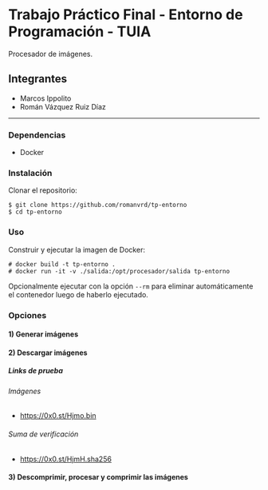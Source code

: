 # Trabajo Práctico Final - Entorno de Programación - TUIA

Procesador de imágenes.

## Integrantes

- Marcos Ippolito
- Román Vázquez Ruiz Díaz

---

### Dependencias

- Docker

### Instalación

Clonar el repositorio:

```console
$ git clone https://github.com/romanvrd/tp-entorno
$ cd tp-entorno
```

### Uso

Construir y ejecutar la imagen de Docker:

```console
# docker build -t tp-entorno .
# docker run -it -v ./salida:/opt/procesador/salida tp-entorno
```
Opcionalmente ejecutar con la opción `--rm` para eliminar automáticamente el contenedor luego de haberlo ejecutado.

### Opciones

#### 1) Generar imágenes

#### 2) Descargar imágenes

##### Links de prueba

###### Imágenes

- https://0x0.st/Hjmo.bin

###### Suma de verificación

- https://0x0.st/HjmH.sha256

#### 3) Descomprimir, procesar y comprimir las imágenes